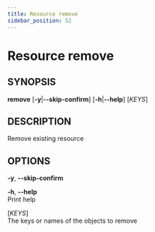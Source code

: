 ```yaml
---
title: Resource remove
sidebar_position: 52
---
```


# Resource remove

## SYNOPSIS

**remove** \[**-y**\|**--skip-confirm**\] \[**-h**\|**--help**\]
\[*KEYS*\]

## DESCRIPTION

Remove existing resource

## OPTIONS

**-y**, **--skip-confirm**  

**-h**, **--help**  
Print help

\[*KEYS*\]  
The keys or names of the objects to remove
